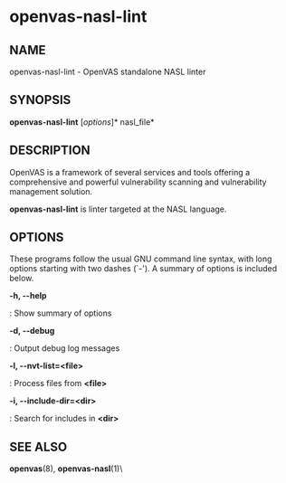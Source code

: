 # openvas-nasl-lint

## NAME

openvas-nasl-lint - OpenVAS standalone NASL linter

## SYNOPSIS

**openvas-nasl-lint** \[*options*\]* nasl_file*

## DESCRIPTION

OpenVAS is a framework of several services and tools offering a
comprehensive and powerful vulnerability scanning and vulnerability
management solution.

**openvas-nasl-lint** is linter targeted at the NASL language.

## OPTIONS

These programs follow the usual GNU command line syntax, with long
options starting with two dashes (\`-\'). A summary of options is
included below.

**-h, \--help**

:   Show summary of options

**-d, \--debug**

:   Output debug log messages

**-l, \--nvt-list=\<file\>**

:   Process files from **\<file\>**

**-i, \--include-dir=\<dir\>**

:   Search for includes in **\<dir\>**

## SEE ALSO

**openvas**(8), **openvas-nasl**(1)\
